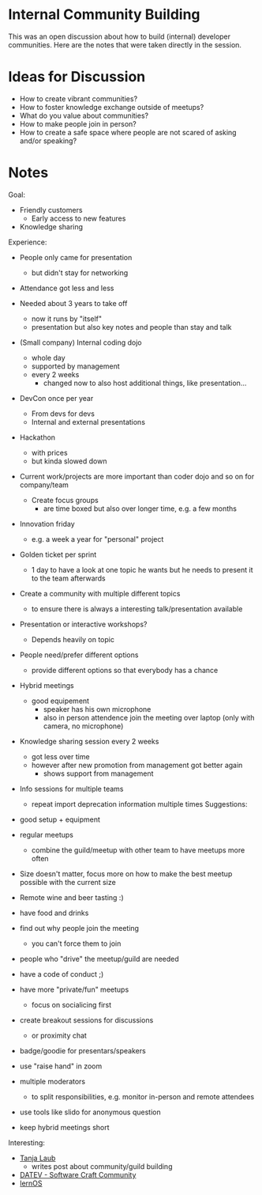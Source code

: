 # Internal Community Building

This was an open discussion about how to build (internal) developer communities. Here are the notes that were taken directly in the session.

# Ideas for Discussion

* How to create vibrant communities?
* How to foster knowledge exchange outside of meetups?
* What do you value about communities?
* How to make people join in person?
* How to create a safe space where people are not scared of asking and/or speaking?

# Notes

Goal:
* Friendly customers
	* Early access to new features
* Knowledge sharing

Experience:
* People only came for presentation
	* but didn't stay for networking
* Attendance got less and less

* Needed about 3 years to take off
	* now it runs by "itself"
	* presentation but also key notes and people than stay and talk

* (Small company) Internal coding dojo
	* whole day
	* supported by management
	* every 2 weeks
		* changed now to also host additional things, like presentation...

* DevCon once per year
	* From devs for devs
	* Internal and external presentations
* Hackathon
	* with prices
	* but kinda slowed down
* Current work/projects are more important than coder dojo and so on for company/team
	* Create focus groups 
		* are time boxed but also over longer time, e.g. a few months
* Innovation friday
	* e.g. a week a year for "personal" project
* Golden ticket per sprint
	* 1 day to have a look at one topic he wants but he needs to present it to the team afterwards
* Create a community with multiple different topics
	* to ensure there is always a interesting talk/presentation available
* Presentation or interactive workshops?
	* Depends heavily on topic
* People need/prefer different options
	* provide different options so that everybody has a chance
* Hybrid meetings
	* good equipement
		* speaker has his own microphone
		* also in person attendence join the meeting over laptop (only with camera, no microphone)
* Knowledge sharing session every 2 weeks
	* got less over time 
	* however after new promotion from management got better again
		* shows support from management
* Info sessions for multiple teams
	* repeat import deprecation information multiple times
Suggestions:
* good setup + equipment
* regular meetups
	* combine the guild/meetup with other team to have meetups more often
* Size doesn't matter, focus more on how to make the best meetup possible with the current size
* Remote wine and beer tasting :) 
* have food and drinks
* find out why people join the meeting
	* you can't force them to join
* people who "drive" the meetup/guild are needed
* have a code of conduct ;)
* have more "private/fun" meetups
	* focus on socialicing first
* create breakout sessions for discussions
	* or proximity chat
* badge/goodie for presentars/speakers
* use "raise hand" in zoom
* multiple moderators
	* to split responsibilities, e.g. monitor in-person and remote attendees
* use tools like slido for anonymous question
* keep hybrid meetings short

Interesting:
* [Tanja Laub](https://www.linkedin.com/in/tanjalaub/)
	* writes post about community/guild building
* [DATEV - Software Craft Community](https://www.linkedin.com/showcase/datev-software-craft-community/)
* [lernOS](https://cogneon.github.io/lernos-cmgmt/de/)


